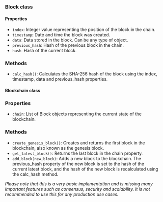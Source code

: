 ### Block class ###

#### Properties #### 

 - `index`: Integer value representing the position of the block in the chain.
 - `timestamp`: Date and time the block was created.
 - `data`: Data stored in the block. Can be any type of object.
 - `previous_hash`: Hash of the previous block in the chain.
 - `hash`: Hash of the current block.

### Methods ###

 - `calc_hash()`: Calculates the SHA-256 hash of the block using the index, timestamp, data and previous_hash properties.

#### Blockchain class ####

### Properties ###

 - `chain`: List of Block objects representing the current state of the blockchain.

### Methods ###

 - `create_genesis_block()`: Creates and returns the first block in the blockchain, also known as the genesis block.
 - `get_latest_block()`: Returns the last block in the chain property.
 - `add_block(new_block)`: Adds a new block to the blockchain. The previous_hash property of the new block is set to the hash of the current latest block, and the hash of the new block is recalculated using the calc_hash method.

*Please note that this is a very basic implementation and is missing many important features such as consensus, security and scalability. It is not recommended to use this for any production use cases.*
